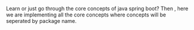 Learn or just go through the core concepts of java spring boot? Then , here we are implementing all the core concepts where concepts will be seperated by package name.
